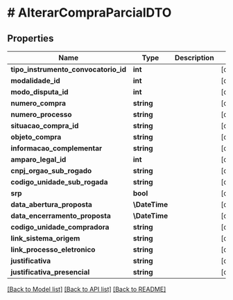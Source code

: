 # # AlterarCompraParcialDTO

## Properties

Name | Type | Description | Notes
------------ | ------------- | ------------- | -------------
**tipo_instrumento_convocatorio_id** | **int** |  | [optional]
**modalidade_id** | **int** |  | [optional]
**modo_disputa_id** | **int** |  | [optional]
**numero_compra** | **string** |  | [optional]
**numero_processo** | **string** |  | [optional]
**situacao_compra_id** | **string** |  | [optional]
**objeto_compra** | **string** |  | [optional]
**informacao_complementar** | **string** |  | [optional]
**amparo_legal_id** | **int** |  | [optional]
**cnpj_orgao_sub_rogado** | **string** |  | [optional]
**codigo_unidade_sub_rogada** | **string** |  | [optional]
**srp** | **bool** |  | [optional]
**data_abertura_proposta** | **\DateTime** |  | [optional]
**data_encerramento_proposta** | **\DateTime** |  | [optional]
**codigo_unidade_compradora** | **string** |  | [optional]
**link_sistema_origem** | **string** |  | [optional]
**link_processo_eletronico** | **string** |  | [optional]
**justificativa** | **string** |  | [optional]
**justificativa_presencial** | **string** |  | [optional]

[[Back to Model list]](../../README.md#models) [[Back to API list]](../../README.md#endpoints) [[Back to README]](../../README.md)
